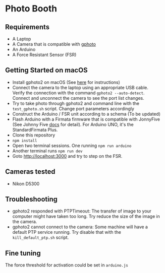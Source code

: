 Photo Booth
===========

## Requirements
* A Laptop
* A Camera that is compatible with [gphoto](http://gphoto.org/proj/libgphoto2/support.php)
* An Arduino
* A Force Resistant Sensor (FSR)

## Getting Started on macOS
* Install gphoto2 on macOS (See [here](http://macappstore.org/gphoto2/) for instructions)
* Connect the camera to the laptop using an appropriate USB cable. Verify the connection with the command `gphoto2 --auto-detect`. Connect and unconnect the camera to see the port list changes.
* Try to take photo through gphoto2 and command line with the `test_gphoto.sh` script. Change port parameters accordingly 
* Construct the Arduino / FSR unit according to a schema (To be updated)
* Flash Arduino with a Firmata firmware that is compatible with JonnyFive (See Johnny Five [docs](http://johnny-five.io) for detail). For Arduino UNO, it's the StandardFirmata Plus.
* Clone this repository
* `npm install`
* Open two terminal sessions. One running `npm run arduino`
* Another terminal runs `npm run dev`
* Goto [http://localhost:3000](http://localhost:3000) and try to step on the FSR.

## Cameras tested
* Nikon D5300

## Troubleshooting
* gphoto2 responded with PTPTimeout: The transfer of image to your computer might have taken too long. Try reduce the size of the image in the camera.
* gphoto2 cannot connect to the camera: Some machine will have a default PTP service running. Try disable that with the `kill_default_ptp.sh` script.

## Fine tuning
The force threshold for activation could be set in `arduino.js`